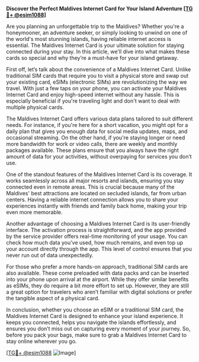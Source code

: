**Discover the Perfect Maldives Internet Card for Your Island Adventure [[TG💪+ @esim1088](https://t.me/s/esim1088)]**

Are you planning an unforgettable trip to the Maldives? Whether you're a honeymooner, an adventure seeker, or simply looking to unwind on one of the world's most stunning islands, having reliable internet access is essential. The Maldives Internet Card is your ultimate solution for staying connected during your stay. In this article, we'll dive into what makes these cards so special and why they’re a must-have for your island getaway.

First off, let’s talk about the convenience of a Maldives Internet Card. Unlike traditional SIM cards that require you to visit a physical store and swap out your existing card, eSIMs (electronic SIMs) are revolutionizing the way we travel. With just a few taps on your phone, you can activate your Maldives Internet Card and enjoy high-speed internet without any hassle. This is especially beneficial if you're traveling light and don't want to deal with multiple physical cards.

The Maldives Internet Card offers various data plans tailored to suit different needs. For instance, if you're here for a short vacation, you might opt for a daily plan that gives you enough data for social media updates, maps, and occasional streaming. On the other hand, if you're staying longer or need more bandwidth for work or video calls, there are weekly and monthly packages available. These plans ensure that you always have the right amount of data for your activities, without overpaying for services you don’t use.

One of the standout features of the Maldives Internet Card is its coverage. It works seamlessly across all major resorts and islands, ensuring you stay connected even in remote areas. This is crucial because many of the Maldives' best attractions are located on secluded islands, far from urban centers. Having a reliable internet connection allows you to share your experiences instantly with friends and family back home, making your trip even more memorable.

Another advantage of choosing a Maldives Internet Card is its user-friendly interface. The activation process is straightforward, and the app provided by the service provider offers real-time monitoring of your usage. You can check how much data you’ve used, how much remains, and even top up your account directly through the app. This level of control ensures that you never run out of data unexpectedly.

For those who prefer a more hands-on approach, traditional SIM cards are also available. These come preloaded with data packs and can be inserted into your phone upon arrival at the airport. While they offer similar benefits as eSIMs, they do require a bit more effort to set up. However, they are still a great option for travelers who aren’t familiar with digital solutions or prefer the tangible aspect of a physical card.

In conclusion, whether you choose an eSIM or a traditional SIM card, the Maldives Internet Card is designed to enhance your island experience. It keeps you connected, helps you navigate the islands effortlessly, and ensures you don’t miss out on capturing every moment of your journey. So, before you pack your bags, make sure to grab a Maldives Internet Card to stay online wherever you go. 

[[TG💪+ @esim1088](https://t.me/s/esim1088) ![Image](https://i.postimg.cc/Y0z9fWf4/image.png)]